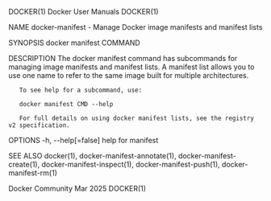 DOCKER(1)							      Docker User Manuals							     DOCKER(1)

NAME
       docker-manifest - Manage Docker image manifests and manifest lists

SYNOPSIS
       docker manifest COMMAND

DESCRIPTION
       The docker manifest command has subcommands for managing image manifests and manifest lists. A manifest list allows you to use one name to refer to the
       same image built for multiple architectures.

       To see help for a subcommand, use:

       docker manifest CMD --help

       For full details on using docker manifest lists, see the registry v2 specification.

OPTIONS
       -h, --help[=false]      help for manifest

SEE ALSO
       docker(1), docker-manifest-annotate(1), docker-manifest-create(1), docker-manifest-inspect(1), docker-manifest-push(1), docker-manifest-rm(1)

Docker Community							   Mar 2025								     DOCKER(1)
